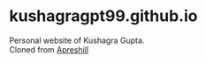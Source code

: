 # kushagragpt99.github.io
Personal website of Kushagra Gupta.  
Cloned from [Apreshill](https://github.com/rbind/apreshill/)
